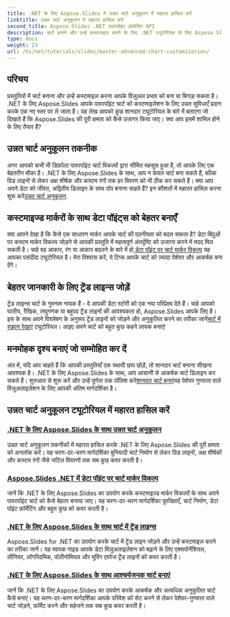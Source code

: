 ```yaml
---
title: .NET के लिए Aspose.Slides में उन्नत चार्ट अनुकूलन में महारत हासिल करें
linktitle: उन्नत चार्ट अनुकूलन में महारत हासिल करें
second_title: Aspose.Slides .NET पावरपॉइंट प्रोसेसिंग API
description: चार्ट बनाने और उन्हें कस्टमाइज़ करने के लिए .NET ट्यूटोरियल के लिए Aspose.Slides में महारत हासिल करें। ट्रेंड लाइन्स, मार्कर और शानदार डेटा विज़ुअलाइज़ेशन के लिए उन्नत तकनीकें सीखें।
type: docs
weight: 23
url: /hi/net/tutorials/slides/master-advanced-chart-customization/
---
```

## परिचय

प्रस्तुतियों में चार्ट बनाना और उन्हें कस्टमाइज़ करना आपके विज़ुअल प्रभाव को बना या बिगाड़ सकता है। .NET के लिए Aspose.Slides आपके पावरपॉइंट चार्ट को कस्टमाइज़ेशन के लिए उन्नत सुविधाएँ प्रदान करके एक नए स्तर पर ले जाता है। यह लेख आपको कुछ शानदार ट्यूटोरियल के बारे में बताएगा जो दिखाते हैं कि Aspose.Slides की पूरी क्षमता को कैसे उजागर किया जाए। क्या आप इसमें शामिल होने के लिए तैयार हैं?

## उन्नत चार्ट अनुकूलन तकनीक

 अगर आपको कभी भी डिफ़ॉल्ट पावरपॉइंट चार्ट विकल्पों द्वारा सीमित महसूस हुआ है, तो आपके लिए एक बेहतरीन मौका है। .NET के लिए Aspose.Slides के साथ, आप न केवल चार्ट बना सकते हैं, बल्कि ग्रिड लाइनों से लेकर अक्ष शीर्षक और कस्टम रंगों तक हर विवरण को भी ठीक कर सकते हैं। क्या आप अपने डेटा को जीवंत, अद्वितीय डिज़ाइन के साथ पॉप बनाना चाहते हैं? इन कौशलों में महारत हासिल करना शुरू करें[उन्नत चार्ट अनुकूलन](./advanced-chart-customization/).

## कस्टमाइज्ड मार्करों के साथ डेटा पॉइंट्स को बेहतर बनाएँ

क्या आपने देखा है कि कैसे एक साधारण मार्कर आपके चार्ट की पठनीयता को बदल सकता है? डेटा बिंदुओं पर कस्टम मार्कर विकल्प जोड़ने से आपकी प्रस्तुति में महत्वपूर्ण अंतर्दृष्टि को उजागर करने में मदद मिल सकती है। चाहे वह आकार, रंग या आकार बदलने के बारे में हो,[डेटा पॉइंट पर चार्ट मार्कर विकल्प](./chart-marker-options/) यह आपका पसंदीदा ट्यूटोरियल है। मेरा विश्वास करें, ये टिप्स आपके चार्ट को ज़्यादा पेशेवर और आकर्षक बना देंगे।

## बेहतर जानकारी के लिए ट्रेंड लाइन्स जोड़ें

 ट्रेंड लाइन्स चार्ट के गुमनाम नायक हैं - वे आपकी डेटा स्टोरी को एक नया परिप्रेक्ष्य देते हैं। चाहे आपको घातीय, रैखिक, लघुगणक या बहुपद ट्रेंड लाइनों की आवश्यकता हो, Aspose.Slides आपके लिए है। इस के साथ अपने विश्लेषण के अनुरूप ट्रेंड लाइनों को जोड़ने और अनुकूलित करने का तरीका जानें[चार्ट में रुझान रेखाएं](./trend-lines-in-charts/) ट्यूटोरियल। आइए अपने चार्ट को बहुत कुछ कहने लायक बनाएं!

## मनमोहक दृश्य बनाएं जो सम्मोहित कर दें

अंत में, यदि आप चाहते हैं कि आपकी प्रस्तुतियाँ एक स्थायी छाप छोड़ें, तो शानदार चार्ट बनाना सीखना आवश्यक है। .NET के लिए Aspose.Slides के साथ, आप आसानी से आकर्षक चार्ट डिज़ाइन कर सकते हैं। शुरुआत से शुरू करें और उन्हें पूर्णता तक पॉलिश करें[शानदार चार्ट बनाएं](./create-stunning-chart/)यह पेशेवर गुणवत्ता वाले विज़ुअलाइज़ेशन के लिए आपकी अंतिम मार्गदर्शिका है।

## उन्नत चार्ट अनुकूलन ट्यूटोरियल में महारत हासिल करें
### [.NET के लिए Aspose.Slides के साथ उन्नत चार्ट अनुकूलन](./advanced-chart-customization/)
उन्नत चार्ट अनुकूलन तकनीकों में महारत हासिल करके .NET के लिए Aspose.Slides की पूरी क्षमता को अनलॉक करें। यह चरण-दर-चरण मार्गदर्शिका बुनियादी चार्ट निर्माण से लेकर ग्रिड लाइनों, अक्ष शीर्षकों और कस्टम रंगों जैसे जटिल विवरणों तक सब कुछ कवर करती है।
### [Aspose.Slides .NET में डेटा पॉइंट पर चार्ट मार्कर विकल्प](./chart-marker-options/)
जानें कि .NET के लिए Aspose.Slides का उपयोग करके कस्टमाइज़्ड मार्कर विकल्पों के साथ अपने पावरपॉइंट चार्ट को कैसे बेहतर बनाया जाए। यह चरण-दर-चरण मार्गदर्शिका पूर्वापेक्षाएँ, चार्ट निर्माण, डेटा पॉइंट फ़ॉर्मेटिंग और बहुत कुछ को कवर करती है।
### [.NET के लिए Aspose.Slides के साथ चार्ट में ट्रेंड लाइन्स](./trend-lines-in-charts/)
Aspose.Slides for .NET का उपयोग करके चार्ट में ट्रेंड लाइन जोड़ने और उन्हें कस्टमाइज़ करने का तरीका जानें। यह व्यापक गाइड आपके डेटा विज़ुअलाइज़ेशन को बढ़ाने के लिए एक्सपोनेंशियल, लीनियर, लॉगरिदमिक, पॉलीनोमियल और मूविंग एवरेज ट्रेंड लाइनों को कवर करती है।
### [.NET के लिए Aspose.Slides के साथ आश्चर्यजनक चार्ट बनाएं](./create-stunning-chart/)
जानें कि .NET के लिए Aspose.Slides का उपयोग करके आकर्षक और अत्यधिक अनुकूलित चार्ट कैसे बनाएं। यह चरण-दर-चरण मार्गदर्शिका आपके परिवेश को सेट करने से लेकर पेशेवर-गुणवत्ता वाले चार्ट जोड़ने, फ़ॉर्मेट करने और सहेजने तक सब कुछ कवर करती है।